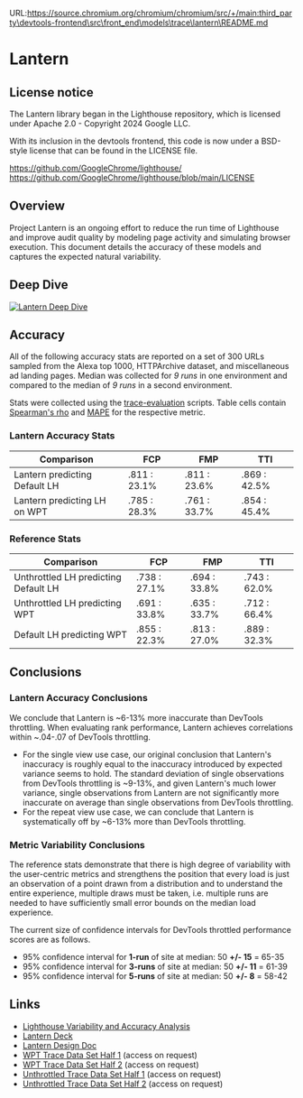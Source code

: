 URL:https://source.chromium.org/chromium/chromium/src/+/main:third_party\devtools-frontend\src\front_end\models\trace\lantern\README.md
# Lantern

## License notice

The Lantern library began in the Lighthouse repository, which
is licensed under Apache 2.0 - Copyright 2024 Google LLC.

With its inclusion in the devtools frontend, this code is now under
a BSD-style license that can be found in the LICENSE file.

https://github.com/GoogleChrome/lighthouse/
https://github.com/GoogleChrome/lighthouse/blob/main/LICENSE

## Overview

Project Lantern is an ongoing effort to reduce the run time of Lighthouse and improve audit quality by modeling page activity and simulating browser execution. This document details the accuracy of these models and captures the expected natural variability.

## Deep Dive

[![Lantern Deep Dive](https://img.youtube.com/vi/0dkry1r49xw/0.jpg)](https://www.youtube.com/watch?v=0dkry1r49xw)

## Accuracy

All of the following accuracy stats are reported on a set of 300 URLs sampled from the Alexa top 1000, HTTPArchive dataset, and miscellaneous ad landing pages. Median was collected for *9 runs* in one environment and compared to the median of *9 runs* in a second environment.

Stats were collected using the [trace-evaluation](https://github.com/patrickhulce/lighthouse-trace-evaluations) scripts. Table cells contain [Spearman's rho](https://en.wikipedia.org/wiki/Spearman%27s_rank_correlation_coefficient) and [MAPE](https://en.wikipedia.org/wiki/Mean_absolute_percentage_error) for the respective metric.

### Lantern Accuracy Stats
| Comparison | FCP | FMP | TTI |
| -- | -- | -- | -- |
| Lantern predicting Default LH | .811 : 23.1% | .811 : 23.6% | .869 : 42.5% |
| Lantern predicting LH on WPT | .785 : 28.3% | .761 : 33.7% | .854 : 45.4% |

### Reference Stats
| Comparison | FCP | FMP | TTI |
| -- | -- | -- | -- |
| Unthrottled LH predicting Default LH | .738 : 27.1% | .694 : 33.8% | .743 : 62.0% |
| Unthrottled LH predicting WPT | .691 : 33.8% | .635 : 33.7% | .712 : 66.4% |
| Default LH predicting WPT | .855 : 22.3% | .813 : 27.0% | .889 : 32.3% |

## Conclusions

### Lantern Accuracy Conclusions
We conclude that Lantern is ~6-13% more inaccurate than DevTools throttling. When evaluating rank performance, Lantern achieves correlations within ~.04-.07 of DevTools throttling.

* For the single view use case, our original conclusion that Lantern's inaccuracy is roughly equal to the inaccuracy introduced by expected variance seems to hold. The standard deviation of single observations from DevTools throttling is ~9-13%, and given Lantern's much lower variance, single observations from Lantern are not significantly more inaccurate on average than single observations from DevTools throttling.
* For the repeat view use case, we can conclude that Lantern is systematically off by ~6-13% more than DevTools throttling.

### Metric Variability Conclusions
The reference stats demonstrate that there is high degree of variability with the user-centric metrics and strengthens the position that every load is just an observation of a point drawn from a distribution and to understand the entire experience, multiple draws must be taken, i.e. multiple runs are needed to have sufficiently small error bounds on the median load experience.

The current size of confidence intervals for DevTools throttled performance scores are as follows.

* 95% confidence interval for **1-run** of site at median: 50 **+/- 15** = 65-35
* 95% confidence interval for **3-runs** of site at median: 50 **+/- 11** = 61-39
* 95% confidence interval for **5-runs** of site at median: 50 **+/- 8** = 58-42

## Links

* [Lighthouse Variability and Accuracy Analysis](https://docs.google.com/document/d/1BqtL-nG53rxWOI5RO0pItSRPowZVnYJ_gBEQCJ5EeUE/edit?usp=sharing)
* [Lantern Deck](https://docs.google.com/presentation/d/1EsuNICCm6uhrR2PLNaI5hNkJ-q-8Mv592kwHmnf4c6U/edit?usp=sharing)
* [Lantern Design Doc](https://docs.google.com/a/chromium.org/document/d/1pHEjtQjeycMoFOtheLfFjqzggY8VvNaIRfjC7IgNLq0/edit?usp=sharing)
* [WPT Trace Data Set Half 1](https://drive.google.com/open?id=1Y_duiiJVljzIEaYWEmiTqKQFUBFWbKVZ) (access on request)
* [WPT Trace Data Set Half 2](https://drive.google.com/open?id=1EoHk8nQaBv9aoaVv81TvR7UfXTUu2fiu) (access on request)
* [Unthrottled Trace Data Set Half 1](https://drive.google.com/open?id=1axJf9R3FPpzxhR7FKOvXPLFLxxApfwD0) (access on request)
* [Unthrottled Trace Data Set Half 2](https://drive.google.com/open?id=1krcWq5DF0oB1hq90G29bEwIP7zDcJrYY) (access on request)
